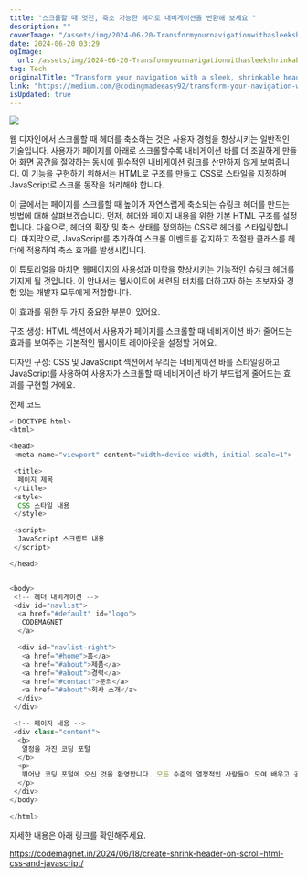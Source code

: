 ```yaml
---
title: "스크롤할 때 멋진, 축소 가능한 헤더로 내비게이션을 변환해 보세요 "
description: ""
coverImage: "/assets/img/2024-06-20-Transformyournavigationwithasleekshrinkableheaderonscroll_0.png"
date: 2024-06-20 03:29
ogImage: 
  url: /assets/img/2024-06-20-Transformyournavigationwithasleekshrinkableheaderonscroll_0.png
tag: Tech
originalTitle: "Transform your navigation with a sleek, shrinkable header on scroll! 🚀✨"
link: "https://medium.com/@codingmadeeasy92/transform-your-navigation-with-a-sleek-shrinkable-header-on-scroll-7d326e534632"
isUpdated: true
---
```





<img src="/assets/img/2024-06-20-Transformyournavigationwithasleekshrinkableheaderonscroll_0.png" />

웹 디자인에서 스크롤할 때 헤더를 축소하는 것은 사용자 경험을 향상시키는 일반적인 기술입니다. 사용자가 페이지를 아래로 스크롤할수록 내비게이션 바를 더 조밀하게 만들어 화면 공간을 절약하는 동시에 필수적인 내비게이션 링크를 산만하지 않게 보여줍니다. 이 기능을 구현하기 위해서는 HTML로 구조를 만들고 CSS로 스타일을 지정하며 JavaScript로 스크롤 동작을 처리해야 합니다.

이 글에서는 페이지를 스크롤할 때 높이가 자연스럽게 축소되는 슈링크 헤더를 만드는 방법에 대해 살펴보겠습니다. 먼저, 헤더와 페이지 내용을 위한 기본 HTML 구조를 설정합니다. 다음으로, 헤더의 확장 및 축소 상태를 정의하는 CSS로 헤더를 스타일링합니다. 마지막으로, JavaScript를 추가하여 스크롤 이벤트를 감지하고 적절한 클래스를 헤더에 적용하여 축소 효과를 발생시킵니다.

이 튜토리얼을 마치면 웹페이지의 사용성과 미학을 향상시키는 기능적인 슈링크 헤더를 가지게 될 것입니다. 이 안내서는 웹사이트에 세련된 터치를 더하고자 하는 초보자와 경험 있는 개발자 모두에게 적합합니다.

<div class="content-ad"></div>

이 효과를 위한 두 가지 중요한 부분이 있어요.

구조 생성: HTML 섹션에서 사용자가 페이지를 스크롤할 때 네비게이션 바가 줄어드는 효과를 보여주는 기본적인 웹사이트 레이아웃을 설정할 거에요.

디자인 구성: CSS 및 JavaScript 섹션에서 우리는 네비게이션 바를 스타일링하고 JavaScript를 사용하여 사용자가 스크롤할 때 네비게이션 바가 부드럽게 줄어드는 효과를 구현할 거에요.

전체 코드

<div class="content-ad"></div>

```js
<!DOCTYPE html>
<html>

<head>
 <meta name="viewport" content="width=device-width, initial-scale=1">

 <title>
  페이지 제목
 </title>
 <style>
  CSS 스타일 내용
 </style>

 <script>
  JavaScript 스크립트 내용
 </script>

</head>


<body>
 <!-- 헤더 내비게이션 -->
 <div id="navlist">
  <a href="#default" id="logo">
   CODEMAGNET
  </a>

  <div id="navlist-right">
   <a href="#home">홈</a>
   <a href="#about">제품</a>
   <a href="#about">경력</a>
   <a href="#contact">문의</a>
   <a href="#about">회사 소개</a>
  </div>
 </div>

 <!-- 페이지 내용 -->
 <div class="content">
  <b>
   열정을 가진 코딩 포털
  </b>
  <p>
   뛰어난 코딩 포털에 오신 것을 환영합니다. 모든 수준의 열정적인 사람들이 모여 배우고 공유하며 성장할 수 있는 곳입니다! 프로그래밍 열정을 키우는 데 필요한 다양한 리소스, 자습서 및 커뮤니티 지원에 몰입해 보세요. #코딩 #코드배우기 🚀💻
  </p>
 </div>
</body>

</html>
```

자세한 내용은 아래 링크를 확인해주세요.

https://codemagnet.in/2024/06/18/create-shrink-header-on-scroll-html-css-and-javascript/
